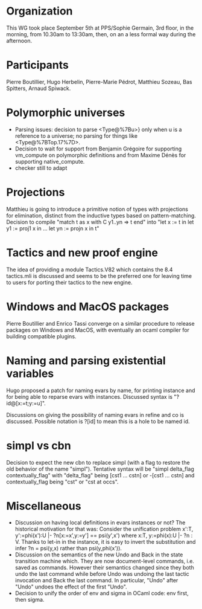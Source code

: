 Organization
============

This WG took place September 5th at PPS/Sophie Germain, 3rd floor, in the morning, from 10.30am to 13:30am, then, on an a less formal way during the afternoon.

Participants
============

Pierre Boutillier, Hugo Herbelin, Pierre-Marie Pédrot, Matthieu Sozeau, Bas Spitters, Arnaud Spiwack.

Polymorphic universes
=====================

-   Parsing issues: decision to parse <Type@%7Bu>} only when u is a reference to a universe; no parsing for things like <Type@%7BTop.17%7D>.
-   Decision to wait for support from Benjamin Grégoire for supporting vm\_compute on polymorphic definitions and from Maxime Dénès for supporting native\_compute.
-   checker still to adapt

Projections
===========

Matthieu is going to introduce a primitive notion of types with projections for elimination, distinct from the inductive types based on pattern-matching. Decision to compile "match t as x with C y1..yn =&gt; t end" into "let x := t in let y1 := proj1 x in ... let yn := projn x in t"

Tactics and new proof engine
============================

The idea of providing a module Tactics.V82 which contains the 8.4 tactics.mli is discussed and seems to be the preferred one for leaving time to users for porting their tactics to the new engine.

Windows and MacOS packages
==========================

Pierre Boutillier and Enrico Tassi converge on a similar procedure to release packages on Windows and MacOS, with eventually an ocaml compiler for building compatible plugins.

Naming and parsing existential variables
========================================

Hugo proposed a patch for naming evars by name, for printing instance and for being able to reparse evars with instances. Discussed syntax is "?id@\[x:=t;y:=u\]".

Discussions on giving the possibility of naming evars in refine and co is discussed. Possible notation is ?\[id\] to mean this is a hole to be named id.

simpl vs cbn
============

Decision to expect the new cbn to replace simpl (with a flag to restore the old behavior of the name "simpl"). Tentative syntax will be "simpl delta\_flag contextually\_flag" with "delta\_flag" being \[cst1 ... cstn\] or -\[cst1 ... cstn\] and contextually\_flag being "cst" or "cst at occs".

Miscellaneous
=============

-   Discussion on having local definitions in evars instances or not? The historical motivation for that was: Consider the unification problem x':T, y':=phi(x'):U |- ?n\[x:=x',y:=y'\] == psi(y',x') where x:T, y:=phi(x):U |- ?n : V. Thanks to let-in in the instance, it is easy to invert the substitution and infer ?n = psi(y,x) rather than psi(y,phi(x')).
-   Discussion on the semantics of the new Undo and Back in the state transition machine which. They are now document-level commands, i.e. saved as commands. However their semantics changed since they both undo the last command while before Undo was undoing the last tactic invocation and Back the last command. In particular, "Undo" after "Undo" undoes the effect of the first "Undo".
-   Decision to unify the order of env and sigma in OCaml code: env first, then sigma.

